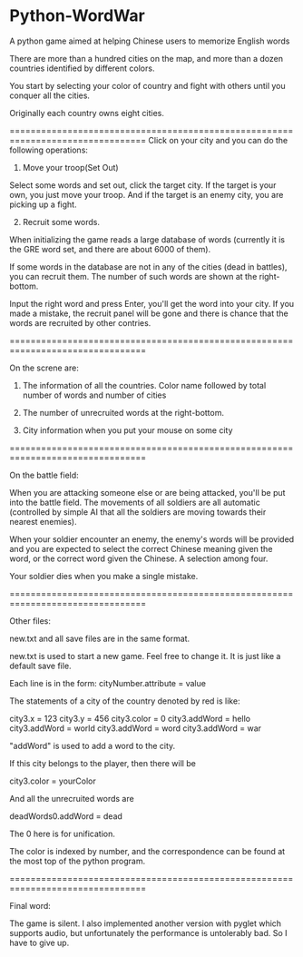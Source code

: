 Python-WordWar
==============

A python game aimed at helping Chinese users to memorize English words

There are more than a hundred cities on the map, and more than a dozen countries
identified by different colors.

You start by selecting your color of country and fight with others until you
conquer all the cities.

Originally each country owns eight cities.

================================================================================
Click on your city and you can do the following operations:

1. Move your troop(Set Out)

Select some words and set out, click the target city. If the target is your own,
you just move your troop. And if the target is an enemy city, you are picking up
a fight.

2. Recruit some words.

When initializing the game reads a large database of words (currently it is the
GRE word set, and there are about 6000 of them).

If some words in the database are not in any of the cities (dead in battles),
you can recruit them. The number of such words are shown at the right-bottom.

Input the right word and press Enter, you'll get the word into your city. If you
made a mistake, the recruit panel will be gone and there is chance that the
words are recruited by other contries.

================================================================================

On the screne are:

1. The information of all the countries. Color name followed by total number of
words and number of cities

2. The number of unrecruited words at the right-bottom.

3. City information when you put your mouse on some city

================================================================================

On the battle field:

When you are attacking someone else or are being attacked, you'll be put into
the battle field. The movements of all soldiers are all automatic (controlled by
simple AI that all the soldiers are moving towards their nearest enemies).

When your soldier encounter an enemy, the enemy's words will be provided and you
are expected to select the correct Chinese meaning given the word, or the
correct word given the Chinese. A selection among four.

Your soldier dies when you make a single mistake.

================================================================================

Other files:

new.txt and all save files are in the same format.

new.txt is used to start a new game. Feel free to change it. It is just like a
default save file.

Each line is in the form: cityNumber.attribute = value

The statements of a city of the country denoted by red is like:

city3.x = 123
city3.y = 456
city3.color = 0
city3.addWord = hello
city3.addWord = world
city3.addWord = word
city3.addWord = war

"addWord" is used to add a word to the city.

If this city belongs to the player, then there will be

city3.color = yourColor

And all the unrecruited words are

deadWords0.addWord = dead

The 0 here is for unification.

The color is indexed by number, and the correspondence can be found at the most
top of the python program.

================================================================================

Final word:

The game is silent. I also implemented another version with pyglet which
supports audio, but unfortunately the performance is untolerably bad. So I have
to give up.

